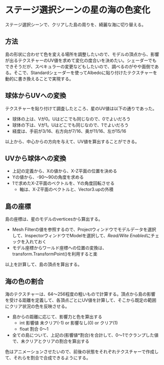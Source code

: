 # ステージ選択シーンの星の海の色変化
ステージ選択シーンで、クリアした島の周りを、綺麗な海に切り替える。

## 方法
島の形状に合わせて色を変える場所を調整したいので、モデルの頂点から、影響が出るテクスチャーのUV値を求めて変化の度合いを決めたい。シェーダーでもできそうだが、スペキュラーの変更などもしたいので、調べるのがやや面倒である。そこで、Standardシェーダーを使ってAlbedoに貼り付けたテクスチャーを動的に書き換えることで実現する。

## 球体からUVへの変換
テクスチャーを貼り付けて調査したところ、星のUV値は以下の通りであった。

- 球体の上は、Vが0。Uはどこでも同じなので、0でよいだろう
- 球体の下は、Vが1。Uはどこでも同じなので、1でよいだろう
- 経度は、手前が3/16、右方向が7/16、奥が11/16、左が15/16

以上から、中心からの方向を与えて、UV値を算出することができる。

## UVから球体への変換
- 上記の定義から、Xの値から、X-Z平面の位置を決める
- Yの値から、-90～90の角度を求める
- 1で求めたX-Z平面のベクトルを、Yの角度回転させる
  - 軸は、X-Z平面のベクトルと、Vector3.upの外積

## 島の座標
島の座標は、星のモデルのverticesから算出する。

- Mesh Filterの値を参照するので、Projectウィンドウでモデルデータを選択して、InspectorウィンドウでModelを選択して、*Read/Wite Enabled*にチェックを入れておく
- モデル座標からワールド座標への位置の変換は、transform.TransformPoint()を利用すると楽

以上を計算して、島の頂点を算出する。

## 海の色の割合
海のテクスチャーは、64～256程度の粗いもので計算する。頂点から島の影響を受ける距離を定義して、各頂点ごとにUV値を計算して、そこから既定の範囲にクリア状況の色を反映させる。

- 島からの距離に応じて、影響力と色を算出する
  - int 影響値 未クリア(-1) or 影響なし(0) or クリア(1)
  - float 割合 0～1
- 全ての島について、上記の(影響値*割合)を合計して、0～1でクランプした値で、未クリアとクリアの割合を算出する

色はアニメーションさせたいので、前後の状態をそれぞれテクスチャーで作成して、それらを割合で合成できるようにする。
